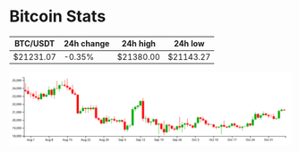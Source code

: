 # Bitcoin Stats

BTC/USDT|24h change|24h high|24h low|
|---|---|---|---|
|$21231.07|-0.35%|$21380.00|$21143.27|

<img src="./chart.svg">
